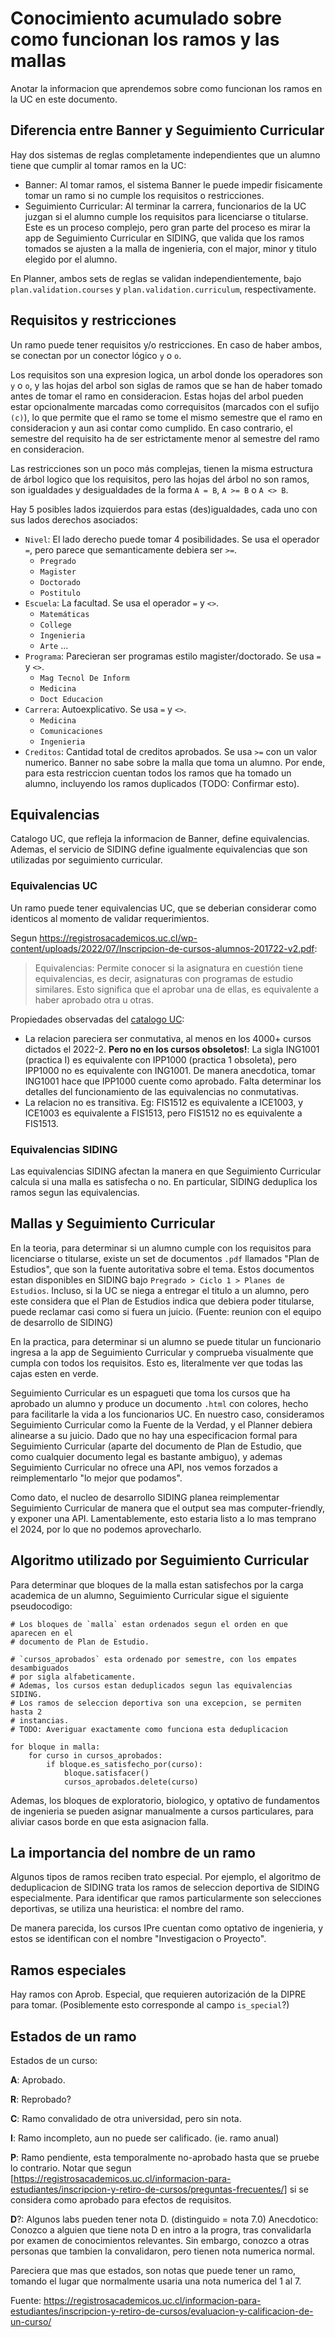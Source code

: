 
# Conocimiento acumulado sobre como funcionan los ramos y las mallas

Anotar la informacion que aprendemos sobre como funcionan los ramos en la UC
en este documento.

## Diferencia entre Banner y Seguimiento Curricular

Hay dos sistemas de reglas completamente independientes que un alumno tiene que
cumplir al tomar ramos en la UC:

- Banner: Al tomar ramos, el sistema Banner le puede impedir fisicamente tomar
    un ramo si no cumple los requisitos o restricciones.
- Seguimiento Curricular: Al terminar la carrera, funcionarios de la UC juzgan
    si el alumno cumple los requisitos para licenciarse o titularse.
    Este es un proceso complejo, pero gran parte del proceso es mirar la app
    de Seguimiento Curricular en SIDING, que valida que los ramos tomados se
    ajusten a la malla de ingenieria, con el major, minor y titulo elegido por
    el alumno.

En Planner, ambos sets de reglas se validan independientemente, bajo
`plan.validation.courses` y `plan.validation.curriculum`, respectivamente.

## Requisitos y restricciones

Un ramo puede tener requisitos y/o restricciones.
En caso de haber ambos, se conectan por un conector lógico `y` o `o`.

Los requisitos son una expresion logica, un arbol donde los operadores son `y` o
`o`, y las hojas del arbol son siglas de ramos que se han de haber tomado antes
de tomar el ramo en consideracion.
Estas hojas del arbol pueden estar opcionalmente marcadas como correquisitos
(marcados con el sufijo `(c)`), lo que permite que el ramo se tome el mismo semestre
que el ramo en consideracion y aun asi contar como cumplido.
En caso contrario, el semestre del requisito ha de ser estrictamente menor al
semestre del ramo en consideracion.

Las restricciones son un poco más complejas, tienen la misma estructura de árbol
logico que los requisitos, pero las hojas del árbol no son ramos, son igualdades
y desigualdades de la forma `A = B`, `A >= B` o `A <> B`.

Hay 5 posibles lados izquierdos para estas (des)igualdades, cada uno con sus lados derechos asociados:

- `Nivel`: El lado derecho puede tomar 4 posibilidades. Se usa el operador `=`,
        pero parece que semanticamente debiera ser `>=`.
    - `Pregrado`
    - `Magister`
    - `Doctorado`
    - `Postitulo`
- `Escuela`: La facultad. Se usa el operador `=` y `<>`.
    - `Matemáticas`
    - `College`
    - `Ingenieria`
    - `Arte`
    ...
- `Programa`: Parecieran ser programas estilo magister/doctorado. Se usa `=` y `<>`.
    - `Mag Tecnol De Inform`
    - `Medicina`
    - `Doct Educacion`
- `Carrera`: Autoexplicativo. Se usa `=` y `<>`.
    - `Medicina`
    - `Comunicaciones`
    - `Ingenieria`
- `Creditos`: Cantidad total de creditos aprobados. Se usa `>=` con un valor
    numerico.
    Banner no sabe sobre la malla que toma un alumno.
    Por ende, para esta restriccion cuentan todos los ramos que ha tomado un
    alumno, incluyendo los ramos duplicados (TODO: Confirmar esto).

## Equivalencias

Catalogo UC, que refleja la informacion de Banner, define equivalencias.
Ademas, el servicio de SIDING define igualmente equivalencias que son utilizadas
por seguimiento curricular.

### Equivalencias UC

Un ramo puede tener equivalencias UC, que se deberian considerar como identicos al momento de validar requerimientos.

Segun https://registrosacademicos.uc.cl/wp-content/uploads/2022/07/Inscripcion-de-cursos-alumnos-201722-v2.pdf:

> Equivalencias: Permite conocer si la asignatura en cuestión tiene equivalencias,
> es decir, asignaturas con programas de estudio similares. Esto significa que el
> aprobar una de ellas, es equivalente a haber aprobado otra u otras.

Propiedades observadas del [catalogo UC](https://catalogo.uc.cl/):
- La relacion pareciera ser conmutativa, al menos en los 4000+ cursos dictados el 2022-2.
  **Pero no en los cursos obsoletos!**: La sigla ING1001 (practica I) es
  equivalente con IPP1000 (practica 1 obsoleta), pero IPP1000 no es equivalente con
  ING1001.
  De manera anecdotica, tomar ING1001 hace que IPP1000 cuente como aprobado.
  Falta determinar los detalles del funcionamiento de las equivalencias no
  conmutativas.
- La relacion no es transitiva. Eg: FIS1512 es equivalente a ICE1003, y ICE1003 es
    equivalente a FIS1513, pero FIS1512 no es equivalente a FIS1513.

### Equivalencias SIDING

Las equivalencias SIDING afectan la manera en que Seguimiento Curricular calcula
si una malla es satisfecha o no.
En particular, SIDING deduplica los ramos segun las equivalencias.

## Mallas y Seguimiento Curricular

En la teoria, para determinar si un alumno cumple con los requisitos para
licenciarse o titularse, existe un set de documentos `.pdf` llamados "Plan
de Estudios", que son la fuente autoritativa sobre el tema.
Estos documentos estan disponibles en SIDING bajo
`Pregrado > Ciclo 1 > Planes de Estudios`.
Incluso, si la UC se niega a entregar el titulo a un alumno, pero este considera
que el Plan de Estudios indica que debiera poder titularse, puede reclamar casi
como si fuera un juicio. (Fuente: reunion con el equipo de desarrollo de SIDING)

En la practica, para determinar si un alumno se puede titular un funcionario
ingresa a la app de Seguimiento Curricular y comprueba visualmente que cumpla
con todos los requisitos.
Esto es, literalmente ver que todas las cajas esten en verde.

Seguimiento Curricular es un espagueti que toma los cursos que ha aprobado un
alumno y produce un documento `.html` con colores, hecho para facilitarle la vida
a los funcionarios UC.
En nuestro caso, consideramos Seguimiento Curricular como la Fuente de la Verdad,
y el Planner debiera alinearse a su juicio.
Dado que no hay una especificacion formal para Seguimiento Curricular (aparte del
documento de Plan de Estudio, que como cualquier documento legal es bastante
ambiguo), y ademas Seguimiento Curricular no ofrece una API, nos vemos forzados a
reimplementarlo "lo mejor que podamos".

Como dato, el nucleo de desarrollo SIDING planea reimplementar Seguimiento Curricular
de manera que el output sea mas computer-friendly, y exponer una API.
Lamentablemente, esto estaria listo a lo mas temprano el 2024, por lo que no podemos
aprovecharlo.

## Algoritmo utilizado por Seguimiento Curricular

Para determinar que bloques de la malla estan satisfechos por la carga academica
de un alumno, Seguimiento Curricular sigue el siguiente pseudocodigo:

```
# Los bloques de `malla` estan ordenados segun el orden en que aparecen en el
# documento de Plan de Estudio.

# `cursos_aprobados` esta ordenado por semestre, con los empates desambiguados
# por sigla alfabeticamente.
# Ademas, los cursos estan deduplicados segun las equivalencias SIDING.
# Los ramos de seleccion deportiva son una excepcion, se permiten hasta 2
# instancias.
# TODO: Averiguar exactamente como funciona esta deduplicacion

for bloque in malla:
    for curso in cursos_aprobados:
        if bloque.es_satisfecho_por(curso):
            bloque.satisfacer()
            cursos_aprobados.delete(curso)
```

Ademas, los bloques de exploratorio, biologico, y optativo de fundamentos de
ingenieria se pueden asignar manualmente a cursos particulares, para aliviar casos
borde en que esta asignacion falla.

## La importancia del nombre de un ramo

Algunos tipos de ramos reciben trato especial.
Por ejemplo, el algoritmo de deduplicacion de SIDING trata los ramos de seleccion
deportiva de SIDING especialmente.
Para identificar que ramos particularmente son selecciones deportivas, se utiliza
una heuristica: el nombre del ramo.

De manera parecida, los cursos IPre cuentan como optativo de ingenieria, y estos
se identifican con el nombre "Investigacion o Proyecto".

## Ramos especiales

Hay ramos con Aprob. Especial, que requieren autorización de la DIPRE para tomar.
(Posiblemente esto corresponde al campo `is_special`?)

## Estados de un ramo

Estados de un curso:

**A**: Aprobado.

**R**: Reprobado?

**C**: Ramo convalidado de otra universidad, pero sin nota.

**I**: Ramo incompleto, aun no puede ser calificado. (ie. ramo anual)

**P**: Ramo pendiente, esta temporalmente no-aprobado hasta que se pruebe lo contrario.
    Notar que segun
    [https://registrosacademicos.uc.cl/informacion-para-estudiantes/inscripcion-y-retiro-de-cursos/preguntas-frecuentes/]
    si se considera como aprobado para efectos de requisitos.

**D**?: Algunos labs pueden tener nota D. (distinguido = nota 7.0)
    Anecdotico: Conozco a alguien que tiene nota D en intro a la progra, tras
    convalidarla por examen de conocimientos relevantes.
    Sin embargo, conozco a otras personas que tambien la convalidaron, pero tienen
    nota numerica normal.

Pareciera que mas que estados, son notas que puede tener un ramo, tomando el lugar
que normalmente usaria una nota numerica del 1 al 7.

Fuente: https://registrosacademicos.uc.cl/informacion-para-estudiantes/inscripcion-y-retiro-de-cursos/evaluacion-y-calificacion-de-un-curso/
